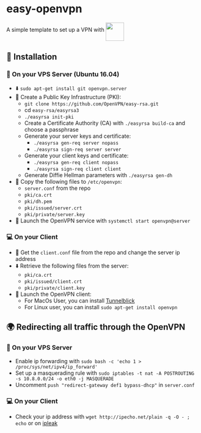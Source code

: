 # easy-openvpn
A simple template to set up a VPN with <a href="https://github.com/OpenVPN/openvpn"><img align="middle" height="48" src="http://swupdate.openvpn.net/community/icons/openvpn_logo.png"></a>

## 🔧 Installation

### 📡 On your VPS Server (Ubuntu 16.04)
- ⬇️ `sudo apt-get install git openvpn.server`
- 🔐 Create a Public Key Infrastructure (PKI):
  - `git clone https://github.com/OpenVPN/easy-rsa.git`
  - cd `easy-rsa/easyrsa3`
  - `./easyrsa init-pki`
  - Create a Certificate Authority (CA) with `./easyrsa build-ca` and choose a passphrase
  - Generate your server keys and certificate:
    - `./easyrsa gen-req server nopass`
    - `./easyrsa sign-req server server`
  - Generate your client keys and certificate:
    - `./easyrsa gen-req client nopass`
    - `./easyrsa sign-req client client`
  - Generate Diffie Hellman parameters with `./easyrsa gen-dh`
- 📝 Copy the following files to `/etc/openvpn`:
  - `server.conf` from the repo
  - `pki/ca.crt`
  - `pki/dh.pem`
  - `pki/issued/server.crt`
  - `pki/private/server.key`
- 🚀 Launch the OpenVPN service with `systemctl start openvpn@server`

### 💻 On your Client
- 📝 Get the `client.conf` file from the repo and change the server ip address
- ⬇️ Retrieve the following files from the server:
  - `pki/ca.crt`
  - `pki/issued/client.crt`
  - `pki/private/client.key`
- 🚀 Launch the OpenVPN client:
  - For MacOs User, you can install [Tunnelblick](https://tunnelblick.net/downloads.html)
  - For Linux user, you can install `sudo apt-get install openvpn`


## 🌍 Redirecting all traffic through the OpenVPN

### 📡 On your VPS Server
- Enable ip forwarding with `sudo bash -c 'echo 1 > /proc/sys/net/ipv4/ip_forward'`
- Set up a masquerading rule with `sudo iptables -t nat -A POSTROUTING -s 10.8.0.0/24 -o eth0 -j MASQUERADE`
- Uncomment `push "redirect-gateway def1 bypass-dhcp"` in `server.conf`

### 💻 On your Client
- Check your ip address with `wget http://ipecho.net/plain -q -O - ; echo` or on [ipleak](http://ipleak.net/)
